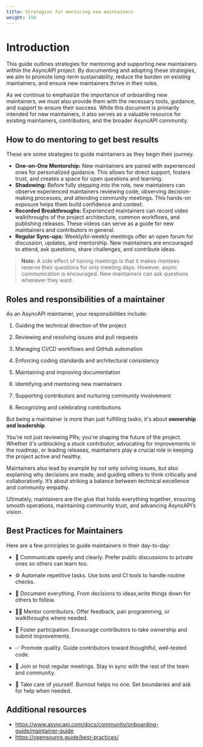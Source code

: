 ```yaml
---
title: Strategies for mentoring new maintainers
weight: 150
---
```


# Introduction
This guide outlines strategies for mentoring and supporting new maintainers within the AsyncAPI project. By documenting and adopting these strategies, we aim to promote long-term sustainability, reduce the burden on existing maintainers, and ensure new maintainers thrive in their roles.

As we continue to emphasize the importance of onboarding new maintainers, we must also provide them with the necessary tools, guidance, and support to ensure their success. While this document is primarily intended for new maintainers, it also serves as a valuable resource for existing maintainers, contributors, and the broader AsyncAPI community.

## How to do mentoring to get best results
These are some strategies to guide maintainers as they begin their journey.
- **One-on-One Mentorship:** New maintainers are paired with experienced ones for personalized guidance. This allows for direct support, fosters trust, and creates a space for open questions and learning.
- **Shadowing:** Before fully stepping into the role, new maintainers can observe experienced maintainers reviewing code, observing decision-making processes, and attending community meetings. This hands-on exposure helps them build confidence and context.
- **Recorded Breakthroughs:** Experienced maintainers can record video walkthroughs of the project architecture, common workflows, and publishing releases. These videos can serve as a guide for new maintainers and contributors in general.
- **Regular Sync-ups:** Weekly/bi-weekly meetings offer an open forum for discussion, updates, and mentorship. New maintainers are encouraged to attend, ask questions, share challenges, and contribute ideas.

> **Note:** A side effect of having meetings is that it makes mentees reserve their questions for only meeting days. However, async communication is encouraged. New maintainers can ask questions whenever they want.

## Roles and responsibilities of a maintainer
As an AsyncAPI maintainer, your responsibilities include:

1. Guiding the technical direction of the project

2. Reviewing and resolving issues and pull requests

3. Managing CI/CD workflows and GitHub automation

4. Enforcing coding standards and architectural consistency

5. Maintaining and improving documentation

6. Identifying and mentoring new maintainers

7. Supporting contributors and nurturing community involvement

8. Recognizing and celebrating contributions

But being a maintainer is more than just fulfilling tasks; it's about **ownership and leadership**.

You're not just reviewing PRs; you're shaping the future of the project. Whether it's unblocking a stuck contributor, advocating for improvements in the roadmap, or leading releases, maintainers play a crucial role in keeping the project active and healthy.

Maintainers also lead by example by not only solving issues, but also explaining why decisions are made, and guiding others to think critically and collaboratively. It’s about striking a balance between technical excellence and community empathy.

Ultimately, maintainers are the glue that holds everything together, ensuring smooth operations, maintaining community trust, and advancing AsyncAPI’s vision.

## Best Practices for Maintainers
Here are a few principles to guide maintainers in their day-to-day:

- 💬 Communicate openly and clearly. Prefer public discussions to private ones so others can learn too.

- ⚙️ Automate repetitive tasks. Use bots and CI tools to handle routine checks.

- 📝 Document everything. From decisions to ideas,write things down for others to follow.

- 🧑‍🏫 Mentor contributors. Offer feedback, pair programming, or walkthroughs where needed.

- 🙌 Foster participation. Encourage contributors to take ownership and submit improvements.

- ✅ Promote quality. Guide contributors toward thoughtful, well-tested code.

- 📅 Join or host regular meetings. Stay in sync with the rest of the team and community.

- 💚 Take care of yourself. Burnout helps no one. Set boundaries and ask for help when needed.


## Additional resources
- https://www.asyncapi.com/docs/community/onboarding-guide/maintainer-guide
- https://opensource.guide/best-practices/